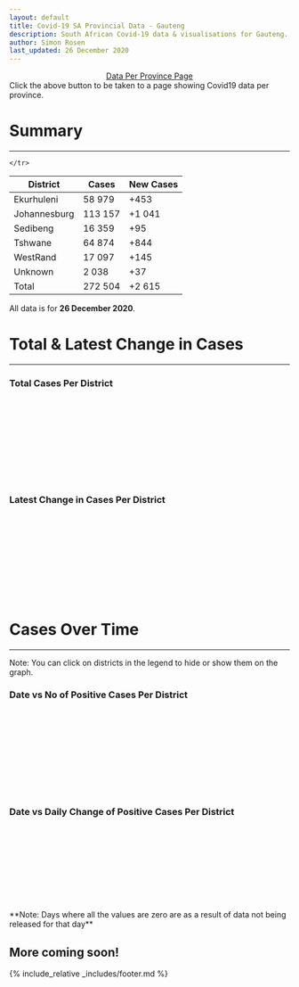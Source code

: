 ```yaml
---
layout: default
title: Covid-19 SA Provincial Data - Gauteng
description: South African Covid-19 data & visualisations for Gauteng. <br>Contains data for confirmed cases, tests, recoveries, deaths & active cases.
author: Simon Rosen
last_updated: 26 December 2020
---
```

<center><a href="/provinces" class="btn alt_btn_col">Data Per Province Page</a></center> 
Click the above button to be taken to a page showing Covid19 data per province. 

# Summary
___

<table>
<thead>
	<tr class="header">
		<th>District</th>
		<th>Cases</th>
		<th>New Cases</th>

	</tr>
</thead>
<tbody>
	<tr>
		<td class="index" markdown="span">Ekurhuleni</td>
		<td  markdown="span">58 979</td>
		<td  markdown="span">+453</td>
	</tr>
	<tr>
		<td class="index" markdown="span">Johannesburg</td>
		<td  markdown="span">113 157</td>
		<td  markdown="span">+1 041</td>
	</tr>
	<tr>
		<td class="index" markdown="span">Sedibeng</td>
		<td  markdown="span">16 359</td>
		<td  markdown="span">+95</td>
	</tr>
	<tr>
		<td class="index" markdown="span">Tshwane</td>
		<td  markdown="span">64 874</td>
		<td  markdown="span">+844</td>
	</tr>
	<tr>
		<td class="index" markdown="span">WestRand</td>
		<td  markdown="span">17 097</td>
		<td  markdown="span">+145</td>
	</tr>
	<tr>
		<td class="index" markdown="span">Unknown</td>
		<td  markdown="span">2 038</td>
		<td  markdown="span">+37</td>
	</tr>
	<tr>
		<td class="index total" markdown="span">Total</td>
		<td class="total" markdown="span">272 504</td>
		<td class="total" markdown="span">+2 615</td>
	</tr>
</tbody>
</table>

All data is for **26 December 2020**.

# Total & Latest Change in Cases

___

### Total Cases Per District
<div class="iframeDiv" align="center">
    <iframe class="lazy pieChart" data-src="tot_cases_per_district_gp.html" scrolling="no" frameborder="0"></iframe>
</div>

### Latest Change in Cases Per District
<div class="iframeDiv" align="center">
    <iframe class="lazy pieChart" data-src="latest_change_cases_per_district_gp.html" scrolling="no" frameborder="0"></iframe>
</div>

# Cases Over Time

___
Note: You can click on districts in the legend to hide or show them on the graph.
### Date vs No of Positive Cases Per District
<div class="iframeDiv" align="center">
    <iframe class="lazy" data-src="date_vs_cases_per_district_gp.html" scrolling="no" frameborder="0"></iframe>
</div>

### Date vs Daily Change of Positive Cases Per District
<div class="iframeDiv" align="center">
    <iframe class="lazy" data-src="date_vs_daily_cases_per_district_gp.html" scrolling="no" frameborder="0"></iframe>
</div>
**Note: Days where all the values are zero are as a result of data not being released for that day**

## More coming soon!

{% include_relative _includes/footer.md %}